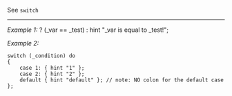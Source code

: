 See `switch`


---
*Example 1:*
<sqs>? (_var == _test) : hint "_var is equal to _test!";</sqs>

*Example 2:*
```sqf
switch (_condition) do
{
	case 1: { hint "1" };
	case 2: { hint "2" };
	default { hint "default" }; // note: NO colon for the default case
};
```